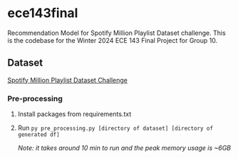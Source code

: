 # ece143final
Recommendation Model for Spotify Million Playlist Dataset challenge. This is the codebase for the Winter 2024 ECE 143 Final Project for Group 10.

## Dataset

[Spotify Million Playlist Dataset Challenge](https://www.aicrowd.com/challenges/spotify-million-playlist-dataset-challenge)

### Pre-processing
1. Install packages from requirements.txt
2. Run `py pre_processing.py [directory of dataset] [directory of generated df]`
   
   *Note: it takes around 10 min to run and the peak memory usage is ~6GB* 

